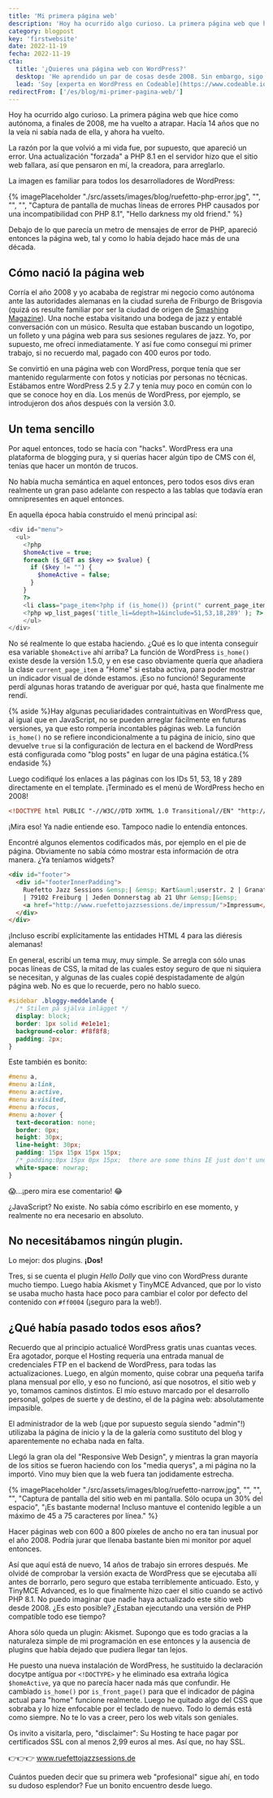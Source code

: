 ```yaml
---
title: 'Mi primera página web'
description: 'Hoy ha ocurrido algo curioso. La primera página web que hice como autónoma, a finales de 2008, me ha vuelto a atrapar. Hacía 14 años que no la veía ni sabía nada de ella, y ahora ha vuelto.'
category: blogpost
key: 'firstwebsite'
date: 2022-11-19
fecha: 2022-11-19
cta:
  title: '¿Quieres una página web con WordPress?'
  desktop: 'He aprendido un par de cosas desde 2008. Sin embargo, sigo haciendo páginas web que son bastante sencillas y duraderas.'
  lead: 'Soy [experta en WordPress en Codeable](https://www.codeable.io/developers/lene-saile/). Si quieres una página de WordPress hecho a medida, seguro y con buen rendimiento, considera trabajar conmigo.'
redirectFrom: ['/es/blog/mi-primer-pagina-web/']
---
```


Hoy ha ocurrido algo curioso. La primera página web que hice como autónoma, a finales de 2008, me ha vuelto a atrapar. Hacía 14 años que no la veía ni sabía nada de ella, y ahora ha vuelto.

La razón por la que volvió a mi vida fue, por supuesto, que apareció un error. Una actualización "forzada" a PHP 8.1 en el servidor hizo que el sitio web fallara, así que pensaron en mí, la creadora, para arreglarlo.

La imagen es familiar para todos los desarrolladores de WordPress:

{% imagePlaceholder "./src/assets/images/blog/ruefetto-php-error.jpg", "", "", "", "Captura de pantalla de muchas líneas de errores PHP causados por una incompatibilidad con PHP 8.1", "Hello darkness my old friend." %}

Debajo de lo que parecía un metro de mensajes de error de PHP, apareció entonces la página web, tal y como lo había dejado hace más de una década.

## Cómo nació la página web

Corría el año 2008 y yo acababa de registrar mi negocio como autónoma ante las autoridades alemanas en la ciudad sureña de Friburgo de Brisgovia (quizá os resulte familiar por ser la ciudad de origen de [Smashing Magazine](https://www.smashingmagazine.com/)). Una noche estaba visitando una bodega de jazz y entablé conversación con un músico. Resulta que estaban buscando un logotipo, un folleto y una página web para sus sesiones regulares de jazz. Yo, por supuesto, me ofrecí inmediatamente. Y así fue como conseguí mi primer trabajo, si no recuerdo mal, pagado con 400 euros por todo.

Se convirtió en una página web con WordPress, porque tenía que ser mantenido regularmente con fotos y noticias por personas no técnicas. Estábamos entre WordPress 2.5 y 2.7 y tenía muy poco en común con lo que se conoce hoy en día. Los menús de WordPress, por ejemplo, se introdujeron dos años después con la versión 3.0.

## Un tema sencillo

Por aquel entonces, todo se hacía con "hacks". WordPress era una plataforma de blogging pura, y si querías hacer algún tipo de CMS con él, tenías que hacer un montón de trucos.

No había mucha semántica en aquel entonces, pero todos esos divs eran realmente un gran paso adelante con respecto a las tablas que todavía eran omnipresentes en aquel entonces.

En aquella época había construido el menú principal así:

```php
<div id="menu">
  <ul>
    <?php
    $homeActive = true;
    foreach ($_GET as $key => $value) {
      if ($key != "") {
        $homeActive = false;
      }
    }
    ?>
    <li class="page_item<?php if (is_home()) {print(" current_page_item");} ?>"><a href="<?php echo get_option('home'); ?>" title="Home" id="subitemmenu0">Home</a></li>
    <?php wp_list_pages('title_li=&depth=1&include=51,53,18,289' ); ?>
    </ul>
</div>
```

No sé realmente lo que estaba haciendo. ¿Qué es lo que intenta conseguir esa variable `$homeActive` ahí arriba? La función de WordPress `is_home()` existe desde la versión 1.5.0, y en ese caso obviamente quería que añadiera la clase `current_page_item` a "Home" si estaba activa, para poder mostrar un indicador visual de dónde estamos. ¡Eso no funcionó! Seguramente perdí algunas horas tratando de averiguar por qué, hasta que finalmente me rendí.

{% aside %}Hay algunas peculiaridades contraintuitivas en WordPress que, al igual que en JavaScript, no se pueden arreglar fácilmente en futuras versiones, ya que esto rompería incontables páginas web. La función `is_home()` no se refiere incondicionalmente a tu página de inicio, sino que devuelve `true` si la configuración de lectura en el backend de WordPress está configurada como "blog posts" en lugar de una página estática.{% endaside %}

Luego codifiqué los enlaces a las páginas con los IDs 51, 53, 18 y 289 directamente en el template.
¡Terminado es el menú de WordPress hecho en 2008!

```html
<!DOCTYPE html PUBLIC "-//W3C//DTD XHTML 1.0 Transitional//EN" "http://www.w3.org/TR/xhtml1/DTD/xhtml1-transitional.dtd">
```

¡Mira eso! Ya nadie entiende eso. Tampoco nadie lo entendía entonces.

Encontré algunos elementos codificados más, por ejemplo en el pie de página. Obviamente no sabía cómo mostrar esta información de otra manera. ¿Ya teníamos widgets?

```html
<div id="footer">
  <div id="footerInnerPadding">
    Ruefetto Jazz Sessions &emsp;| &emsp; Kart&auml;userstr. 2 | Granatg&auml;&szlig;le 3
    | 79102 Freiburg | Jeden Donnerstag ab 21 Uhr &emsp;|&emsp;
    <a href="http://www.ruefettojazzsessions.de/impressum/">Impressum</a>
  </div>
</div>
```

¡Incluso escribí explícitamente las entidades HTML 4 para las diéresis alemanas!

En general, escribí un tema muy, muy simple. Se arregla con sólo unas pocas líneas de CSS, la mitad de las cuales estoy seguro de que ni siquiera se necesitan, y algunas de las cuales copié despistadamente de algún página web. No es que lo recuerde, pero no hablo sueco.

```css
#sidebar .bloggy-meddelande {
  /* Stilen på själva inlägget */
  display: block;
  border: 1px solid #e1e1e1;
  background-color: #f8f8f8;
  padding: 2px;
}
```

Este también es bonito:

```css
#menu a,
#menu a:link,
#menu a:active,
#menu a:visited,
#menu a:focus,
#menu a:hover {
  text-decoration: none;
  border: 0px;
  height: 30px;
  line-height: 30px;
  padding: 15px 15px 15px 15px;
  /*_padding:0px 15px 0px 15px;  there are some thins IE just don't understand about padding */
  white-space: nowrap;
}
```

😱...¡pero mira ese comentario! 😂

¿JavaScript? No existe. No sabía cómo escribirlo en ese momento, y realmente no era necesario en absoluto.

## No necesitábamos ningún plugin.

Lo mejor: dos plugins. **¡Dos!**

Tres, si se cuenta el plugin _Hello Dolly_ que vino con WordPress durante mucho tiempo. Luego había Akismet y TinyMCE Advanced, que por lo visto se usaba mucho hasta hace poco para cambiar el color por defecto del contenido con `#ff0004` (¡seguro para la web!).

## ¿Qué había pasado todos esos años?

Recuerdo que al principio actualicé WordPress gratis unas cuantas veces. Era agotador, porque el Hosting requería una entrada manual de credenciales FTP en el backend de WordPress, para todas las actualizaciones. Luego, en algún momento, quise cobrar una pequeña tarifa plana mensual por ello, y eso no funcionó, así que nosotros, el sitio web y yo, tomamos caminos distintos. El mío estuvo marcado por el desarrollo personal, golpes de suerte y de destino, el de la página web: absolutamente impasible.

El administrador de la web (¡que por supuesto seguía siendo "admin"!) utilizaba la página de inicio y la de la galería como sustituto del blog y aparentemente no echaba nada en falta.

Llegó la gran ola del "Responsive Web Design", y mientras la gran mayoría de los sitios se fueron haciendo con los "media querys", a mi página no la importó. Vino muy bien que la web fuera tan jodidamente estrecha.

{% imagePlaceholder "./src/assets/images/blog/ruefetto-narrow.jpg", "", "", "", "Captura de pantalla del sitio web en mi pantalla. Sólo ocupa un 30% del espacio", "¡Es bastante moderna! Incluso mantuve el contenido legible a un máximo de 45 a 75 caracteres por línea." %}

Hacer páginas web con 600 a 800 píxeles de ancho no era tan inusual por el año 2008. Podría jurar que llenaba bastante bien mi monitor por aquel entonces.

Así que aquí está de nuevo, 14 años de trabajo sin errores después. Me olvidé de comprobar la versión exacta de WordPress que se ejecutaba allí antes de borrarlo, pero seguro que estaba terriblemente anticuado. Esto, y TinyMCE Advanced, es lo que finalmente hizo caer el sitio cuando se activó PHP 8.1.
No puedo imaginar que nadie haya actualizado este sitio web desde 2008. ¿Es esto posible? ¿Estaban ejecutando una versión de PHP compatible todo ese tiempo?

Ahora sólo queda un plugin: Akismet. Supongo que es todo gracias a la naturaleza simple de mi programación en ese entonces y la ausencia de plugins que había dejado que pudiera llegar tan lejos.

He puesto una nueva instalación de WordPress, he sustituido la declaración docytpe antígua por `<!DOCTYPE>` y he eliminado esa extraña lógica `$homeActive`, ya que no parecía hacer nada más que confundir. He cambiado `is_home()` por `is_front_page()` para que el indicador de página actual para "home" funcione realmente. Luego he quitado algo del CSS que sobraba y lo hize enfocable por el teclado de nuevo.
Todo lo demás está como siempre. No te lo vas a creer, pero los web vitals son geniales.

Os invito a visitarla, pero, "disclaimer": Su Hosting te hace pagar por certificados SSL con al menos 2,99 euros al mes. Así que, no hay SSL.

👉👉👉 www.ruefettojazzsessions.de

Cuántos pueden decir que su primera web "profesional" sigue ahí, en todo su dudoso esplendor? Fue un bonito encuentro desde luego.
